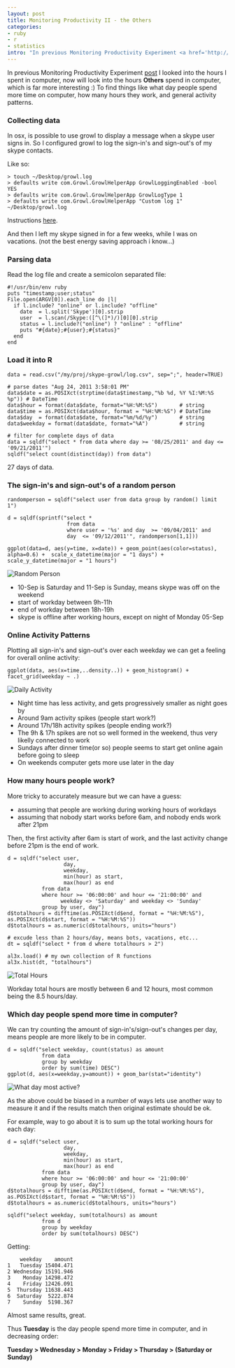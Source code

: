```yaml
--- 
layout: post
title: Monitoring Productivity II - the Others
categories: 
- ruby
- r
- statistics
intro: "In previous Monitoring Productivity Experiment <a href='http://al3xandr3.github.com/2010/10/20/monitoring-productivity-experiment.html'>post</a> I looked into the hours I spent in computer, now will look into the hours <strong>Others</strong> spend in computer, which is far more interesting :) <img alt='Daily Activity' src='http://al3xandr3.github.com/img/others_daily_activity.png' />"
---
```


In previous Monitoring Productivity Experiment [post](http://al3xandr3.github.com/2010/10/20/monitoring-productivity-experiment.html) I looked into the hours I spent in computer, now will look into the hours **Others** spend in computer, which is far more interesting :) To find things like what day people spend more time on computer, how many hours they work, and general activity patterns.

### Collecting data

In osx, is possible to use growl to display a message when a skype user signs in. So I configured growl to log the sign-in's and sign-out's of my skype contacts.

Like so:

    > touch ~/Desktop/growl.log
    > defaults write com.Growl.GrowlHelperApp GrowlLoggingEnabled -bool YES
    > defaults write com.Growl.GrowlHelperApp GrowlLogType 1
    > defaults write com.Growl.GrowlHelperApp "Custom log 1" ~/Desktop/growl.log

Instructions [here](http://gthing.net/enable-growl-log-and-show-it-in-geektool).

And then I left my skype signed in for a few weeks, while I was on vacations. (not the best energy saving approach i know...)

### Parsing data

Read the log file and create a semicolon separated file:

    #!/usr/bin/env ruby
    puts "timestamp;user;status"
    File.open(ARGV[0]).each_line do |l|
      if l.include? "online" or l.include? "offline"
        date  = l.split('Skype')[0].strip
        user  = l.scan(/Skype:([^\(]*)/)[0][0].strip
        status = l.include?("online") ? "online" : "offline"
        puts "#{date};#{user};#{status}"
      end
    end

### Load it into R

    data = read.csv("/my/proj/skype-growl/log.csv", sep=";", header=TRUE)

    # parse dates "Aug 24, 2011 3:58:01 PM"
    data$date = as.POSIXct(strptime(data$timestamp,"%b %d, %Y %I:%M:%S %p")) # DateTime
    data$hour = format(data$date, format="%H:%M:%S")       # string
    data$time = as.POSIXct(data$hour, format = "%H:%M:%S") # DateTime
    data$day  = format(data$date, format="%m/%d/%y")       # string
    data$weekday = format(data$date, format="%A")          # string

    # filter for complete days of data
    data = sqldf("select * from data where day >= '08/25/2011' and day <= '09/21/2011'")
    sqldf("select count(distinct(day)) from data") 

27 days of data.
    
### The sign-in's and sign-out's of a random person

    randomperson = sqldf("select user from data group by random() limit 1")

    d = sqldf(sprintf("select * 
                       from data 
                       where user = '%s' and day  >= '09/04/2011' and 
                       day  <= '09/12/2011'", randomperson[1,1]))

    ggplot(data=d, aes(y=time, x=date)) + geom_point(aes(color=status), alpha=0.6) +  scale_x_datetime(major = "1 days") + scale_y_datetime(major = "1 hours")
    
![Random Person](http://al3xandr3.github.com/img/others_random_person.png)        

 - 10-Sep is Saturday and 11-Sep is Sunday, means skype was off on the weekend
 - start of workday between 9h-11h
 - end of workday between 18h-19h
 - skype is offline after working hours, except on night of Monday 05-Sep

### Online Activity Patterns

Plotting all sign-in's and sign-out's over each weekday we can get a feeling for overall online activity:

    ggplot(data, aes(x=time,..density..)) + geom_histogram() + facet_grid(weekday ~ .)


![Daily Activity](http://al3xandr3.github.com/img/others_daily_activity.png)
    
 - Night time has less activity, and gets progressively smaller as night goes by
 - Around 9am activity spikes (people start work?)
 - Around 17h/18h activity spikes (people ending work?)
 - The 9h & 17h spikes are not so well formed in the weekend, thus very likelly  connected to work
 - Sundays after dinner time(or so) people seems to start get online again before going to sleep
 - On weekends computer gets more use later in the day


### How many hours people work?

More tricky to accurately measure but we can have a guess:
 - assuming that people are working during working hours of workdays
 - assuming that nobody start works before 6am, and nobody ends work after 21pm

Then, the first activity after 6am is start of work, and the last activity change before 21pm is the end of work.
 
    d = sqldf("select user, 
                      day, 
                      weekday,
                      min(hour) as start, 
                      max(hour) as end
               from data
               where hour >= '06:00:00' and hour <= '21:00:00' and
                     weekday <> 'Saturday' and weekday <> 'Sunday'
               group by user, day")
    d$totalhours = difftime(as.POSIXct(d$end, format = "%H:%M:%S"), as.POSIXct(d$start, format = "%H:%M:%S"))
    d$totalhours = as.numeric(d$totalhours, units="hours")

    # excude less than 2 hours/day, means bots, vacations, etc...
    dt = sqldf("select * from d where totalhours > 2")

    al3x.load() # my own collection of R functions
    al3x.hist(dt, "totalhours")

![Total Hours](http://al3xandr3.github.com/img/others_totalhours.png)

Workday total hours are mostly between 6 and 12 hours, most common being the 8.5 hours/day.



### Which day people spend more time in computer?

We can try counting the amount of sign-in's/sign-out's changes per day, means people are more likely to be in computer.

    d = sqldf("select weekday, count(status) as amount
               from data
               group by weekday
               order by sum(time) DESC")
    ggplot(d, aes(x=weekday,y=amount)) + geom_bar(stat="identity")
    
![What day most active?](http://al3xandr3.github.com/img/others_day_activity.png)

As the above could be biased in a number of ways lets use another way to measure it and if the results match then original estimate should be ok.

For example, way to go about it is to sum up the total working hours for each day:

    d = sqldf("select user, 
                      day, 
                      weekday,
                      min(hour) as start, 
                      max(hour) as end
               from data
               where hour >= '06:00:00' and hour <= '21:00:00'
               group by user, day")
    d$totalhours = difftime(as.POSIXct(d$end, format = "%H:%M:%S"), as.POSIXct(d$start, format = "%H:%M:%S"))
    d$totalhours = as.numeric(d$totalhours, units="hours")

    sqldf("select weekday, sum(totalhours) as amount
               from d
               group by weekday
               order by sum(totalhours) DESC")
               
Getting:                             

        weekday    amount
    1   Tuesday 15404.471
    2 Wednesday 15191.946
    3    Monday 14298.472
    4    Friday 12426.091
    5  Thursday 11638.443
    6  Saturday  5222.874
    7    Sunday  5198.367
    
Almost same results, great.

Thus **Tuesday** is the day people spend more time in computer, and in decreasing order:

**Tuesday > Wednesday > Monday > Friday > Thursday > (Saturday or Sunday)**
